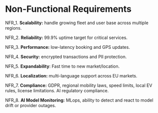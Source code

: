 # Non-Functional Requirements

NFR_1. **Scalability:** handle growing fleet and user base across multiple regions.

NFR_2. **Reliability:** 99.9% uptime target for critical services.

NFR_3. **Performance:** low-latency booking and GPS updates. 

NFR_4. **Security:** encrypted transactions and PII protection.

NFR_5. **Expandability**: Fast time to new market/location.

NFR_6. **Localization:** multi-language support across EU markets.  

NFR_7. **Compliance:** GDPR, regional mobility laws, speed limits, local EV rules, license limitations. AI regulatory compliance.

NFR_8. **AI Model Monitoring:** MLops, ability to detect and react to model drift or provider outages.
